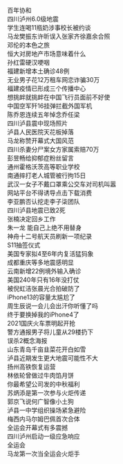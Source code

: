 百年协和  
四川泸州6.0级地震  
学生连喝11瓶奶涉事校长被约谈  
马龙樊振东许昕误入张家齐徐嘉余合照  
邓伦的本色之旅  
恒大对房地产市场意味着什么  
孙红雷硬汉哽咽  
福建新增本土确诊48例  
无业男子花12万租车网恋诈骗30万  
福建疫情已形成三个传播中心  
想挑衅就挑衅在中国飞行员面前不好使  
中国空军歼16挂弹拦截外国军机  
陈乔恩连续五年悼念乔任梁  
四川泸县震中现场照片  
泸县人民医院天花板掉落  
马龙称赞开幕式大国风范  
四川杀妻分尸案女方家属索赔70万  
彭昱畅给抑郁症粉丝留言  
通州霍格沃茨高等职业学校  
南通摔打老人城管被行拘15日  
武汉一女子不戴口罩乘公交车对司机叫嚣  
网站平台不得诱导点击下载消费  
李亚鹏否认挖走李子柒团队  
四川泸县地震已致2死  
张楠决定回乡工作  
朱一龙 能自己上绝不用替身  
神舟十二号航天员刷新一项纪录  
S11抽签仪式  
美国专家拟4至6年内复活猛犸象  
成都重庆等多地震感明显  
云南新增22例境外输入确诊  
美国240年只有16年没打仗  
被倪虹洁张晨光合拍破防了  
iPhone13的容量太尴尬了  
周生辰说一会儿会出汗你听懂了吗  
终于要换掉我的iPhone4了  
2021国庆火车票明起开抢  
警方通报男子将儿童从29楼扔下  
误杀2概念海报  
山东青岛千亩韭菜花开白如雪  
泸县近期发生更大地震可能性不大  
扬州高铁恢复运营  
林依轮曾做过牛肉馅月饼  
你最希望公司发的中秋福利  
苏炳添是第一次参与火炬传递  
郭京飞说何广智像小土狗  
泸县一中学组织操场紧急避险  
梅西内马尔姆巴佩首次合体  
全运会开幕式有多震撼  
四川泸州启动一级应急响应  
全运会  
马龙第一次当全运会火炬手  
